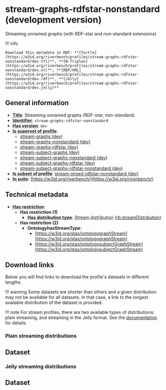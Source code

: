 # stream-graphs-rdfstar-nonstandard (development version)

Streaming unnamed graphs (with RDF-star and non-standard extensions)

!!! info

    Download this metadata in RDF: **[Turtle](https://w3id.org/riverbench/profiles/stream-graphs-rdfstar-nonstandard/dev.ttl)**, **[N-Triples](https://w3id.org/riverbench/profiles/stream-graphs-rdfstar-nonstandard/dev.nt)**, **[RDF/XML](https://w3id.org/riverbench/profiles/stream-graphs-rdfstar-nonstandard/dev.rdf)**, **[Jelly](https://w3id.org/riverbench/profiles/stream-graphs-rdfstar-nonstandard/dev.jelly)**



## General information

- **<abbr title="A name given to the resource.">Title</abbr>**: Streaming unnamed graphs (RDF-star, non-standard)
- **<abbr title="An unambiguous reference to the resource within a given context.">Identifier</abbr>**: `stream-graphs-rdfstar-nonstandard`
- **<abbr title="Version tag of an artifact">Has version</abbr>**: `dev`
- **<abbr title="Indicates that this profile contains all datasets of the other profile">Is superset of profile</abbr>**: 
    - [stream-graphs (dev)](https://w3id.org/riverbench/profiles/stream-graphs/dev)
    - [stream-graphs-nonstandard (dev)](https://w3id.org/riverbench/profiles/stream-graphs-nonstandard/dev)
    - [stream-graphs-rdfstar (dev)](https://w3id.org/riverbench/profiles/stream-graphs-rdfstar/dev)
    - [stream-subject-graphs (dev)](https://w3id.org/riverbench/profiles/stream-subject-graphs/dev)
    - [stream-subject-graphs-nonstandard (dev)](https://w3id.org/riverbench/profiles/stream-subject-graphs-nonstandard/dev)
    - [stream-subject-graphs-rdfstar (dev)](https://w3id.org/riverbench/profiles/stream-subject-graphs-rdfstar/dev)
    - [stream-subject-graphs-rdfstar-nonstandard (dev)](https://w3id.org/riverbench/profiles/stream-subject-graphs-rdfstar-nonstandard/dev)
- **<abbr title="Indicates that this profile's datasets are all in the other profile">Is subset of profile</abbr>**: [stream-mixed-rdfstar-nonstandard (dev)](https://w3id.org/riverbench/profiles/stream-mixed-rdfstar-nonstandard/dev)
- **<abbr title="Indicates the benchmark suite to which a dataset or profile belongs">In suite</abbr>**: [https://w3id.org/riverbench/](https://w3id.org/riverbench/)

## Technical metadata

- **<abbr title="Has profile restriction. The restrictions are joined with the AND operator.">Has restriction</abbr>**: 
    - **Has restriction (1)**    
        - **<abbr title="Indicates the type of RiverBench dataset distribution">Has distribution type</abbr>**: <abbr title="The dataset is distributed as a stream of RDF datasets or RDF graphs (grouped RDF stream in RDF-STaX).">Stream distribution</abbr> ([rb:streamDistribution](https://w3id.org/riverbench/schema/metadata#streamDistribution))
    - **Has restriction (2)**    
        - **OntologyhasStreamType**:     
            - [https://w3id.org/stax/ontologygraphStream](https://w3id.org/stax/ontologygraphStream)
            - [https://w3id.org/stax/ontologysubjectGraphStream](https://w3id.org/stax/ontologysubjectGraphStream)


## Download links

Below you will find links to download the profile's datasets in different lengths.

!!! warning
    Some datasets are shorter than others and a given distribution may not be available for all datasets.
    In that case, a link to the longest available distribution of the dataset is provided.

!!! note
    For stream profiles, there are two available types of distributions: plain streaming, and streaming in the Jelly format. See the [documentation](../../documentation/dataset-release-format.md) for details.

### Plain streaming distributions

Dataset
---

### Jelly streaming distributions

Dataset
---